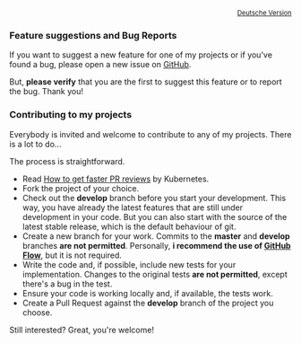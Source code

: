<p align="right">
  <sub><a href="Contributing.md">Deutsche Version</a></sub>
</p>

### Feature suggestions and Bug Reports

If you want to suggest a new feature for one of my projects or if you've found a bug, please open a new issue on [GitHub](https://github.com/nixe64).

But, **please verify** that you are the first to suggest this feature or to report the bug. Thank you!

### Contributing to my projects

Everybody is invited and welcome to contribute to any of my projects. There is a lot to do...

The process is straightforward.

 - Read [How to get faster PR reviews](https://github.com/kubernetes/community/blob/master/contributors/guide/pull-requests.md#best-practices-for-faster-reviews)
 by Kubernetes.
 - Fork the project of your choice.
 - Check out the **develop** branch before you start your development.
 This way, you have already the latest features that are still under development in your code. But you can also start
 with the source of the latest stable release, which is the default behaviour of git.
 - Create a new branch for your work. Commits to the **master** and **develop** branches **are not permitted**. Personally, **i recommend the use of 
 [GitHub Flow](https://githubflow.github.io/)**, but it is not required.
 - Write the code and, if possible, include new tests for your implementation. Changes to the original tests **are not permitted**, except there's a bug in the test.
 - Ensure your code is working locally and, if available, the tests work.
 - Create a Pull Request against the **develop** branch of the project you choose.

Still interested? Great, you're welcome!


